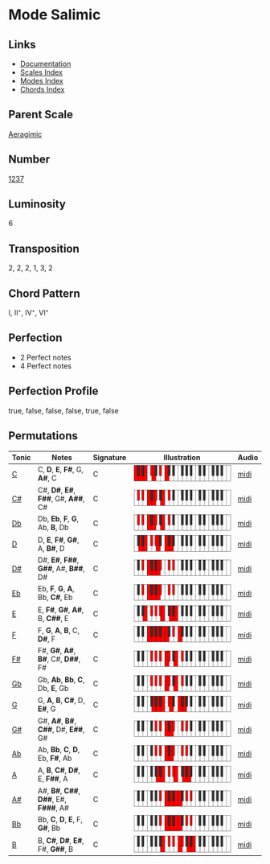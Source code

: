 # Mode Salimic

## Links

- [Documentation](README.md)
- [Scales Index](Scales.md)
- [Modes Index](Modes.md)
- [Chords Index](Chords.md)

## Parent Scale

[Aeragimic](ScaleAeragimic.md)

## Number

[1237](https://ianring.com/musictheory/scales/1237)

## Luminosity

6

## Transposition

2, 2, 2, 1, 3, 2

## Chord Pattern

I, II⁺, IV⁺, VI⁺

## Perfection

- 2 Perfect notes
- 4 Perfect notes

## Perfection Profile

true, false, false, false, true, false

## Permutations

| Tonic | Notes | Signature | Illustration | Audio |
|-------|-------|-----------|--------------|-------|
| [C](ModeCNaturalSalimic.md) | C, **D**, **E**, **F#**, G, **A#**, C | C | ![CNaturalSalimic](ModeCNaturalSalimic.png) | [midi](https://github.com/edipermadi/music/blob/main/docs/ModeCNaturalSalimic.mid?raw=true) |
| [C#](ModeCSharpSalimic.md) | C#, **D#**, **E#**, **F##**, G#, **A##**, C# | C | ![CSharpSalimic](ModeCSharpSalimic.png) | [midi](https://github.com/edipermadi/music/blob/main/docs/ModeCSharpSalimic.mid?raw=true) |
| [Db](ModeDFlatSalimic.md) | Db, **Eb**, **F**, **G**, Ab, **B**, Db | C | ![DFlatSalimic](ModeDFlatSalimic.png) | [midi](https://github.com/edipermadi/music/blob/main/docs/ModeDFlatSalimic.mid?raw=true) |
| [D](ModeDNaturalSalimic.md) | D, **E**, **F#**, **G#**, A, **B#**, D | C | ![DNaturalSalimic](ModeDNaturalSalimic.png) | [midi](https://github.com/edipermadi/music/blob/main/docs/ModeDNaturalSalimic.mid?raw=true) |
| [D#](ModeDSharpSalimic.md) | D#, **E#**, **F##**, **G##**, A#, **B##**, D# | C | ![DSharpSalimic](ModeDSharpSalimic.png) | [midi](https://github.com/edipermadi/music/blob/main/docs/ModeDSharpSalimic.mid?raw=true) |
| [Eb](ModeEFlatSalimic.md) | Eb, **F**, **G**, **A**, Bb, **C#**, Eb | C | ![EFlatSalimic](ModeEFlatSalimic.png) | [midi](https://github.com/edipermadi/music/blob/main/docs/ModeEFlatSalimic.mid?raw=true) |
| [E](ModeENaturalSalimic.md) | E, **F#**, **G#**, **A#**, B, **C##**, E | C | ![ENaturalSalimic](ModeENaturalSalimic.png) | [midi](https://github.com/edipermadi/music/blob/main/docs/ModeENaturalSalimic.mid?raw=true) |
| [F](ModeFNaturalSalimic.md) | F, **G**, **A**, **B**, C, **D#**, F | C | ![FNaturalSalimic](ModeFNaturalSalimic.png) | [midi](https://github.com/edipermadi/music/blob/main/docs/ModeFNaturalSalimic.mid?raw=true) |
| [F#](ModeFSharpSalimic.md) | F#, **G#**, **A#**, **B#**, C#, **D##**, F# | C | ![FSharpSalimic](ModeFSharpSalimic.png) | [midi](https://github.com/edipermadi/music/blob/main/docs/ModeFSharpSalimic.mid?raw=true) |
| [Gb](ModeGFlatSalimic.md) | Gb, **Ab**, **Bb**, **C**, Db, **E**, Gb | C | ![GFlatSalimic](ModeGFlatSalimic.png) | [midi](https://github.com/edipermadi/music/blob/main/docs/ModeGFlatSalimic.mid?raw=true) |
| [G](ModeGNaturalSalimic.md) | G, **A**, **B**, **C#**, D, **E#**, G | C | ![GNaturalSalimic](ModeGNaturalSalimic.png) | [midi](https://github.com/edipermadi/music/blob/main/docs/ModeGNaturalSalimic.mid?raw=true) |
| [G#](ModeGSharpSalimic.md) | G#, **A#**, **B#**, **C##**, D#, **E##**, G# | C | ![GSharpSalimic](ModeGSharpSalimic.png) | [midi](https://github.com/edipermadi/music/blob/main/docs/ModeGSharpSalimic.mid?raw=true) |
| [Ab](ModeAFlatSalimic.md) | Ab, **Bb**, **C**, **D**, Eb, **F#**, Ab | C | ![AFlatSalimic](ModeAFlatSalimic.png) | [midi](https://github.com/edipermadi/music/blob/main/docs/ModeAFlatSalimic.mid?raw=true) |
| [A](ModeANaturalSalimic.md) | A, **B**, **C#**, **D#**, E, **F##**, A | C | ![ANaturalSalimic](ModeANaturalSalimic.png) | [midi](https://github.com/edipermadi/music/blob/main/docs/ModeANaturalSalimic.mid?raw=true) |
| [A#](ModeASharpSalimic.md) | A#, **B#**, **C##**, **D##**, E#, **F###**, A# | C | ![ASharpSalimic](ModeASharpSalimic.png) | [midi](https://github.com/edipermadi/music/blob/main/docs/ModeASharpSalimic.mid?raw=true) |
| [Bb](ModeBFlatSalimic.md) | Bb, **C**, **D**, **E**, F, **G#**, Bb | C | ![BFlatSalimic](ModeBFlatSalimic.png) | [midi](https://github.com/edipermadi/music/blob/main/docs/ModeBFlatSalimic.mid?raw=true) |
| [B](ModeBNaturalSalimic.md) | B, **C#**, **D#**, **E#**, F#, **G##**, B | C | ![BNaturalSalimic](ModeBNaturalSalimic.png) | [midi](https://github.com/edipermadi/music/blob/main/docs/ModeBNaturalSalimic.mid?raw=true) |
